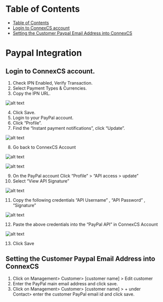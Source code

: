 # Table of Contents

* [Table of Contents](#table-of-contents)
* [Login to ConnexCS account](#login-to-connexcs-account)
* [Setting the Customer Paypal Email Address into ConnexCS](#setting-the-customer-paypal-email-address-into-connexcs)


# Paypal Integration


## Login to ConnexCS account.

1. Check IPN Enabled, Verify Transaction.
2. Select Payment Types & Currencies.
3.	Copy the IPN URL.

 ![alt text][paypal-5]

4.	Click Save.
5.	Login to your PayPal account.
6.	Click “Profile”.
7.	Find the “Instant payment notifications”, click “Update”.

 ![alt text][paypal-3]
 
8.	Go back to ConnexCS Account 

 ![alt text][paypal-12]

 ![alt text][paypal-6]

9.	On the PayPal account Click “Profile”  >  “API  access   >  update”
10.	Select “View API Signature”
 
 ![alt text][paypal-8] 
 
11.	Copy the following credentials
“API Username” , “API Password” , “Signature”
 
 ![alt text][paypal-9] 
 
12.	Paste the above credentials  into the “PayPal API” in ConnexCS Account

 ![alt text][paypal-16]

13.	Click Save

## Setting the Customer Paypal Email Address into ConnexCS

1.	Click on Management> Customer> [customer name] > Edit customer
2.	Enter the PayPal main email address and click save.
3.	Click on Management> Customer> [customer name] > + under Contact> enter the customer PayPal email id and click save.


[paypal-3]: https://raw.githubusercontent.com/digipigeon/connexcs-user-docs/master/img/paypal-3.png "Paypal-3"
[paypal-6]: https://raw.githubusercontent.com/digipigeon/connexcs-user-docs/master/img/paypal-6.png "Paypal-6"
[paypal-8]: https://raw.githubusercontent.com/digipigeon/connexcs-user-docs/master/img/paypal-8.png "Paypal-8"
[paypal-9]: https://raw.githubusercontent.com/digipigeon/connexcs-user-docs/master/img/paypal-9.png "Paypal-9"
[paypal-2]: https://raw.githubusercontent.com/digipigeon/connexcs-user-docs/master/img/paypal-2.png "Paypal-2"
[paypal-5]: https://raw.githubusercontent.com/digipigeon/connexcs-user-docs/master/img/paypal-5.png "Paypal-5"
[paypal-12]: https://raw.githubusercontent.com/digipigeon/connexcs-user-docs/master/img/paypal-12.png "Paypal-12"
[paypal-16]: https://raw.githubusercontent.com/digipigeon/connexcs-user-docs/master/img/paypal-16.png "Paypal-16"

